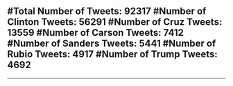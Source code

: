 #Total Number of Tweets: 92317 
#Number of Clinton Tweets: 56291
#Number of Cruz Tweets: 13559
#Number of Carson Tweets: 7412
#Number of Sanders Tweets: 5441
#Number of Rubio Tweets: 4917
#Number of Trump Tweets: 4692
---
---
